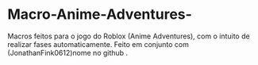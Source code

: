 # Macro-Anime-Adventures-
Macros feitos para o jogo do Roblox (Anime Adventures), com o intuito de realizar fases automaticamente. Feito em conjunto com (JonathanFink0612)nome no github  .
